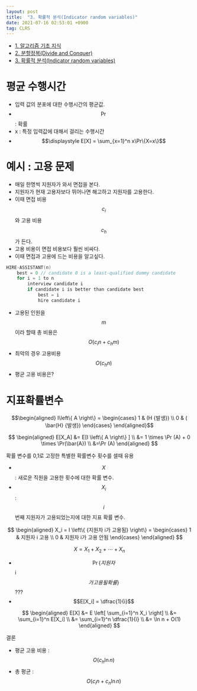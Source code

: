 ```yaml
---
layout: post
title:  "3. 확률적 분석(Indicator random variables)"
date: 2021-07-16 02:53:01 +0900
tag: CLRS
---
```


- [1. 알고리즘 기초 지식](https://eeeuns.github.io/2021/07/13/alg/)
- [2. 분할정복(Divide and Conquer)](https://eeeuns.github.io/2021/07/15/divide-and-conquer/)
- [3. 확률적 분석(Indicator random variables)](https://eeeuns.github.io/2021/07/15/indicator-random-variables/)

# 평균 수행시간
    
- 입력 값의 분포에 대한 수행시간의 평균값.
- $$\Pr$$ : 확률
- x : 특정 입력값에 대해서 걸리는 수행시간
- $$\displaystyle E[X] = \sum_{x=1}^n x\Pr\{X=x\}$$



# 예시 : 고용 문제
- 매일 한명씩 지원자가 와서 면접을 본다. 
- 지원자가 현재 고용자보다 뛰어나면 해고하고 지원자를 고용한다.
- 이때 면접 비용 $$c_i$$와 고용 비용 $$c_h$$가 든다.
- 고용 비용이 면접 비용보다 훨씬 비싸다.
- 이때 면접과 고용에 드는 비용을 알고싶다.


```c++
HIRE-ASSISTANT(n)
    best = 0 // candidate 0 is a least-qualified dummy candidate
    for i = 1 to n
        interview candidate i
        if candidate i is better than candidate best
            best = i
            hire candidate i
```    

- 고용된 인원을 $$m$$이라 할때 총 비용은 $$O(c_in + c_hm)$$
- 최악의 경우 고용비용
    $$O(c_hn)$$
- 평균 고용 비용은?



# 지표확률변수



$$\begin{aligned}
    I\left\{ A \right\} =  
\begin{cases}
    1 &    (H {발생}) \\
    0 & ( \bar{H} {발생})
\end{cases}    \end{aligned}$$

$$
    \begin{aligned}
        E[X_A] &=  E[I \left\{ A \right\} ] \\
        &= 1 \times \Pr (A) + 0 \times \Pr(\bar{A}) \\
        &=\Pr (A)     
    \end{aligned}
$$

확률 변수를 0,1로 고정한 특별한 확률변수 횟수를 셀때 유용

- $$X$$ : 새로운 직원을 고용한 횟수에 대한 확률 변수.
- $$X_i$$ : $$i$$번째 지원자가 고용되었는지에 대한 지표 확률 변수.


$$
\begin{aligned}
X_i = I \left\{ {지원자 i가 고용됨} \right\} =
    \begin{cases}
        1 & 지원자 i 고용 \\
        0 & 지원자 i가 고용 안됨 
    \end{cases}    
\end{aligned}
$$  

$$X = X_1 + X_2 + \cdots + X_n$$


- $$\Pr\{지원자 $$i$$가 고용될 확률\}$$ ???
- $$E[X_i] = \dfrac{1}{i}$$


$$
    \begin{aligned}  
        E[X] &= E \left[  \sum_{i=1}^n X_i  \right] \\ 
        &= \sum_{i=1}^n E[X_i] \\ 
        &= \sum_{i=1}^n \dfrac{1}{i} \\ 
        &= \ln n + O(1)
    \end{aligned}
$$

결론
- 평균 고용 비용 : $$O(c_h \ln n)$$
- 총 평균 : $$O(c_in + c_n \ln n)$$
